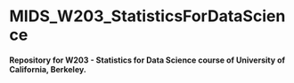 # MIDS_W203_StatisticsForDataScience
#### Repository for W203 - Statistics for Data Science course of University of California, Berkeley.
